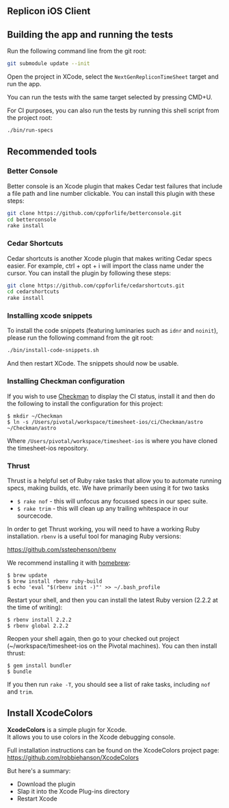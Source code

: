 ## Replicon iOS Client

## Building the app and running the tests

Run the following command line from the git root:

```bash
git submodule update --init
```

Open the project in XCode, select the `NextGenRepliconTimeSheet` target and run the app.

You can run the tests with the same target selected by pressing CMD+U.

For CI purposes, you can also run the tests by running this shell script from the project root:

```bash
./bin/run-specs
```

## Recommended tools

### Better Console

Better console is an Xcode plugin that makes Cedar test failures that include a file path and line number clickable.
You can install this plugin with these steps:

```bash
git clone https://github.com/cppforlife/betterconsole.git
cd betterconsole
rake install
```

### Cedar Shortcuts
Cedar shortcuts is another Xcode plugin that makes writing Cedar specs easier. For example, ctrl + opt + i will import the class name under the cursor. 
You can install the plugin by following these steps:

```bash
git clone https://github.com/cppforlife/cedarshortcuts.git
cd cedarshortcuts
rake install
```

### Installing xcode snippets

To install the code snippets (featuring luminaries such as `idnr` and `noinit`), please run the following command from the git root:

```bash
./bin/install-code-snippets.sh
```

And then restart XCode. The snippets should now be usable.

### Installing Checkman configuration

If you wish to use [Checkman](https://github.com/cppforlife/checkman) to display the CI status, install it and then do the following to install the configuration for this project:

```
$ mkdir ~/Checkman
$ ln -s /Users/pivotal/workspace/timesheet-ios/ci/Checkman/astro ~/Checkman/astro
```

Where `/Users/pivotal/workspace/timesheet-ios` is where you have cloned the timesheet-ios repository.

### Thrust

Thrust is a helpful set of Ruby rake tasks that allow you to automate running specs, making builds, etc. We have primarily been using it for two tasks

* `$ rake nof` - this will unfocus any focussed specs in our spec suite.
* `$ rake trim` - this will clean up any trailing whitespace in our sourcecode.

In order to get Thrust working, you will need to have a working Ruby installation. `rbenv` is a useful tool for managing Ruby versions:

https://github.com/sstephenson/rbenv

We recommend installing it with [homebrew](http://brew.sh/):

```
$ brew update
$ brew install rbenv ruby-build
$ echo 'eval "$(rbenv init -)"' >> ~/.bash_profile
```

Restart your shell, and then you can install the latest Ruby version (2.2.2 at the time of writing):

```
$ rbenv install 2.2.2
$ rbenv global 2.2.2
```

Reopen your shell again, then go to your checked out project (~/workspace/timesheet-ios on the Pivotal machines). You can then install thrust:

```
$ gem install bundler
$ bundle
```

If you then run `rake -T`, you should see a list of rake tasks, including `nof` and `trim`.

## Install XcodeColors

**XcodeColors** is a simple plugin for Xcode.  
It allows you to use colors in the Xcode debugging console.

Full installation instructions can be found on the XcodeColors project page:  
https://github.com/robbiehanson/XcodeColors

But here's a summary:
- Download the plugin
- Slap it into the Xcode Plug-ins directory
- Restart Xcode
